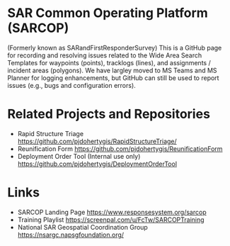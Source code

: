 # SAR Common Operating Platform (SARCOP)
(Formerly known as SARandFirstResponderSurvey)
This is a GitHub page for recording and resolving issues related to the Wide Area Search Templates for waypoints (points), tracklogs (lines), and assignments / incident areas (polygons). We have largley moved to MS Teams and MS Planner for logging enhancements, but GitHub can still be used to report issues (e.g., bugs and configuration errors).

# Related Projects and Repositories
- Rapid Structure Triage https://github.com/pjdohertygis/RapidStructureTriage/
- Reunification Form https://github.com/pjdohertygis/ReunificationForm
- Deployment Order Tool (Internal use only) https://github.com/pjdohertygis/DeploymentOrderTool

# Links
- SARCOP Landing Page https://www.responsesystem.org/sarcop
- Training Playlist https://screenpal.com/u/FcTw/SARCOPTraining
- National SAR Geospatial Coordination Group https://nsargc.napsgfoundation.org/
